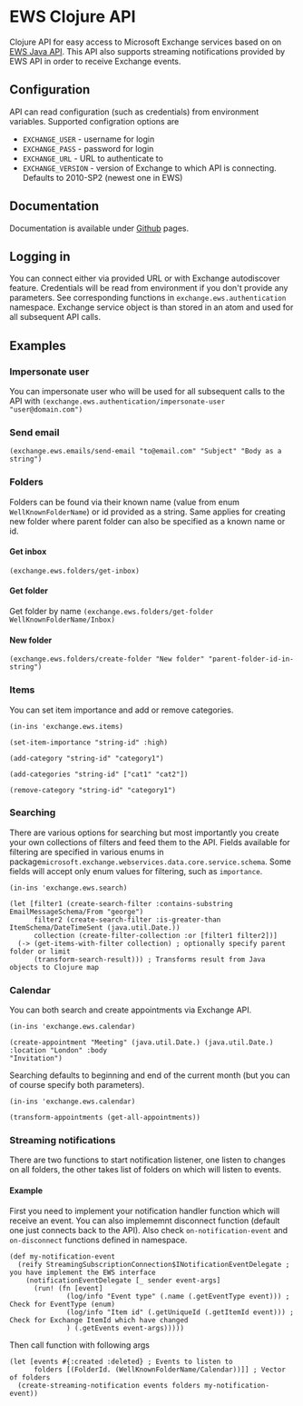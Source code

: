 # EWS Clojure API

Clojure API for easy access to Microsoft Exchange services based on on [EWS Java API](https://github.com/OfficeDev/ews-java-api). This API also supports streaming notifications provided by EWS API in order to receive Exchange events.

## Configuration

API can read configuration (such as credentials) from environment variables. Supported configration options are

 - `EXCHANGE_USER` - username for login
 - `EXCHANGE_PASS` - password for login
 - `EXCHANGE_URL` - URL to authenticate to
 - `EXCHANGE_VERSION` - version of Exchange to which API is connecting. Defaults to 2010-SP2 (newest one in EWS)

## Documentation

Documentation is available under [Github](https://temify.github.io/ews-clojure-api/) pages.

## Logging in

You can connect either via provided URL or with Exchange autodiscover feature. Credentials will be read from environment
if you don't provide any parameters. See corresponding functions in `exchange.ews.authentication` namespace. Exchange
service object is than stored in an atom and used for all subsequent API calls.

## Examples

### Impersonate user

You can impersonate user who will be used for all subsequent calls to the API with
`(exchange.ews.authentication/impersonate-user "user@domain.com")`

### Send email

`(exchange.ews.emails/send-email "to@email.com" "Subject" "Body as a string")`

### Folders

Folders can be found via their known name (value from enum `WellKnownFolderName`) or id provided as a string. Same
applies for creating new folder where parent folder can also be specified as a known name or id.

#### Get inbox

`(exchange.ews.folders/get-inbox)`

#### Get folder

Get folder by name `(exchange.ews.folders/get-folder WellKnownFolderName/Inbox)`

#### New folder

`(exchange.ews.folders/create-folder "New folder" "parent-folder-id-in-string")`

### Items

You can set item importance and add or remove categories.

```
(in-ins 'exchange.ews.items)

(set-item-importance "string-id" :high)

(add-category "string-id" "category1")

(add-categories "string-id" ["cat1" "cat2"])

(remove-category "string-id" "category1")
```

### Searching

There are various options for searching but most importantly you create your own collections of filters and feed them to
the API. Fields available for filtering are specified in various enums in package`microsoft.exchange.webservices.data.core.service.schema`.
Some fields will accept only enum values for filtering, such as `importance`.

```
(in-ins 'exchange.ews.search)

(let [filter1 (create-search-filter :contains-substring EmailMessageSchema/From "george")
      filter2 (create-search-filter :is-greater-than ItemSchema/DateTimeSent (java.util.Date.))
      collection (create-filter-collection :or [filter1 filter2])]
  (-> (get-items-with-filter collection) ; optionally specify parent folder or limit
      (transform-search-result))) ; Transforms result from Java objects to Clojure map
```

### Calendar

You can both search and create appointments via Exchange API.

```
(in-ins 'exchange.ews.calendar)

(create-appointment "Meeting" (java.util.Date.) (java.util.Date.) :location "London" :body
"Invitation")
```

Searching defaults to beginning and end of the current month (but you can of course specify both parameters).

```
(in-ins 'exchange.ews.calendar)

(transform-appointments (get-all-appointments))
```


### Streaming notifications

There are two functions to start notification listener, one listen to changes on all folders, the other takes list of
folders on which will listen to events.

#### Example
First you need to implement your notification handler function which will receive an event. You can also implememnt disconnect function (default one just connects back to the API). Also check `on-notification-event` and `on-disconnect` functions defined in namespace.
```
(def my-notification-event
  (reify StreamingSubscriptionConnection$INotificationEventDelegate ; you have implement the EWS interface
    (notificationEventDelegate [_ sender event-args]
      (run! (fn [event]
              (log/info "Event type" (.name (.getEventType event))) ; Check for EventType (enum)
              (log/info "Item id" (.getUniqueId (.getItemId event))) ; Check for Exchange ItemId which have changed
              ) (.getEvents event-args)))))
```
Then call function with following args
```
(let [events #{:created :deleted} ; Events to listen to
      folders [(FolderId. (WellKnownFolderName/Calendar))]] ; Vector of folders
  (create-streaming-notification events folders my-notification-event))
```
